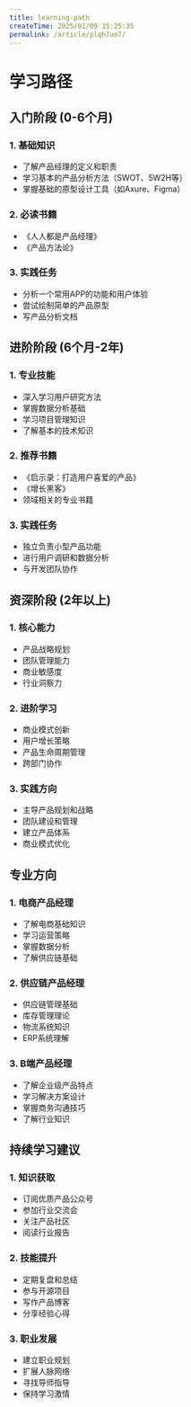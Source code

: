 ```yaml
---
title: learning-path
createTime: 2025/01/09 15:25:35
permalink: /article/plqh7um7/
---
```

# 学习路径

## 入门阶段 (0-6个月)

### 1. 基础知识
- 了解产品经理的定义和职责
- 学习基本的产品分析方法（SWOT、5W2H等）
- 掌握基础的原型设计工具（如Axure、Figma）

### 2. 必读书籍
- 《人人都是产品经理》
- 《产品方法论》

### 3. 实践任务
- 分析一个常用APP的功能和用户体验
- 尝试绘制简单的产品原型
- 写产品分析文档

## 进阶阶段 (6个月-2年)

### 1. 专业技能
- 深入学习用户研究方法
- 掌握数据分析基础
- 学习项目管理知识
- 了解基本的技术知识

### 2. 推荐书籍
- 《启示录：打造用户喜爱的产品》
- 《增长黑客》
- 领域相关的专业书籍

### 3. 实践任务
- 独立负责小型产品功能
- 进行用户调研和数据分析
- 与开发团队协作

## 资深阶段 (2年以上)

### 1. 核心能力
- 产品战略规划
- 团队管理能力
- 商业敏感度
- 行业洞察力

### 2. 进阶学习
- 商业模式创新
- 用户增长策略
- 产品生命周期管理
- 跨部门协作

### 3. 实践方向
- 主导产品规划和战略
- 团队建设和管理
- 建立产品体系
- 商业模式优化

## 专业方向

### 1. 电商产品经理
- 了解电商基础知识
- 学习运营策略
- 掌握数据分析
- 了解供应链基础

### 2. 供应链产品经理
- 供应链管理基础
- 库存管理理论
- 物流系统知识
- ERP系统理解

### 3. B端产品经理
- 了解企业级产品特点
- 学习解决方案设计
- 掌握商务沟通技巧
- 了解行业知识

## 持续学习建议

### 1. 知识获取
- 订阅优质产品公众号
- 参加行业交流会
- 关注产品社区
- 阅读行业报告

### 2. 技能提升
- 定期复盘和总结
- 参与开源项目
- 写作产品博客
- 分享经验心得

### 3. 职业发展
- 建立职业规划
- 扩展人脉网络
- 寻找导师指导
- 保持学习激情 